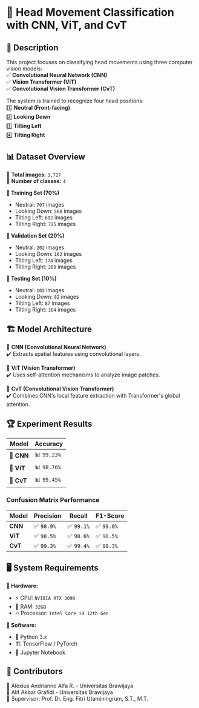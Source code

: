 # 🎯 Head Movement Classification with CNN, ViT, and CvT  

## 📖 Description  
This project focuses on classifying head movements using three computer vision models:  
✅ **Convolutional Neural Network (CNN)**  
✅ **Vision Transformer (ViT)**  
✅ **Convolutional Vision Transformer (CvT)**  

The system is trained to recognize four head positions:  
1️⃣ **Neutral (Front-facing)**  
2️⃣ **Looking Down**  
3️⃣ **Tilting Left**  
4️⃣ **Tilting Right**  

## 📊 Dataset Overview  
📌 **Total images:** `3,727`  
📌 **Number of classes:** `4`  

**🔹 Training Set (70%)**  
- Neutral: `707` images  
- Looking Down: `568` images  
- Tilting Left: `602` images  
- Tilting Right: `725` images  

**🔹 Validation Set (20%)**  
- Neutral: `202` images  
- Looking Down: `162` images  
- Tilting Left: `174` images  
- Tilting Right: `208` images  

**🔹 Testing Set (10%)**  
- Neutral: `102` images  
- Looking Down: `82` images  
- Tilting Left: `87` images  
- Tilting Right: `104` images  

## 🏗️ Model Architecture  
📌 **CNN (Convolutional Neural Network)**  
✔️ Extracts spatial features using convolutional layers.  

📌 **ViT (Vision Transformer)**  
✔️ Uses self-attention mechanisms to analyze image patches.  

📌 **CvT (Convolutional Vision Transformer)**  
✔️ Combines CNN's local feature extraction with Transformer's global attention.  

## 🏆 Experiment Results  
| Model  | Accuracy |
|--------|----------|
| 🧩 **CNN** | 📊 `99.23%` |
| 🧩 **ViT** | 📊 `98.76%` |
| 🧩 **CvT** | 📊 `99.45%` |

### **Confusion Matrix Performance**
| Model | Precision | Recall | F1-Score |
|--------|----------|--------|----------|
| **CNN** | ✅ `98.9%` | ✅ `99.1%` | ✅ `99.0%` |
| **ViT** | ✅ `98.5%` | ✅ `98.6%` | ✅ `98.5%` |
| **CvT** | ✅ `99.3%` | ✅ `99.4%` | ✅ `99.3%` |

## 🖥️ System Requirements  
**🔹 Hardware:**  
- ⚡ GPU: `NVIDIA RTX 3090`  
- 💾 RAM: `32GB`  
- 🔥 Processor: `Intel Core i9 12th Gen`  

**🔹 Software:**  
- 🐍 Python 3.x  
- 🏗 TensorFlow / PyTorch  
- 📂 Jupyter Notebook  

## 🤝 Contributors
👤 Alexius Andrianno Alfa R. - Universitas Brawijaya  
👤 Alif Akbar Grafidi - Universitas Brawijaya  
📌 Supervisor: Prof. Dr. Eng. Fitri Utaminingrum, S.T., M.T.
